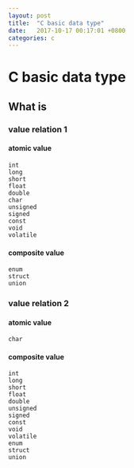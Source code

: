 ```yaml
---
layout: post
title:  "C basic data type"
date:   2017-10-17 00:17:01 +0800
categories: c
---
```


# C basic data type




## What is
### value relation 1
#### atomic value
```
int
long
short
float
double
char
unsigned
signed
const
void
volatile
```
#### composite value
```
enum
struct
union
```

### value relation 2
#### atomic value
```
char
```

#### composite value
```
int
long
short
float
double
unsigned
signed
const
void
volatile
enum
struct
union
```


